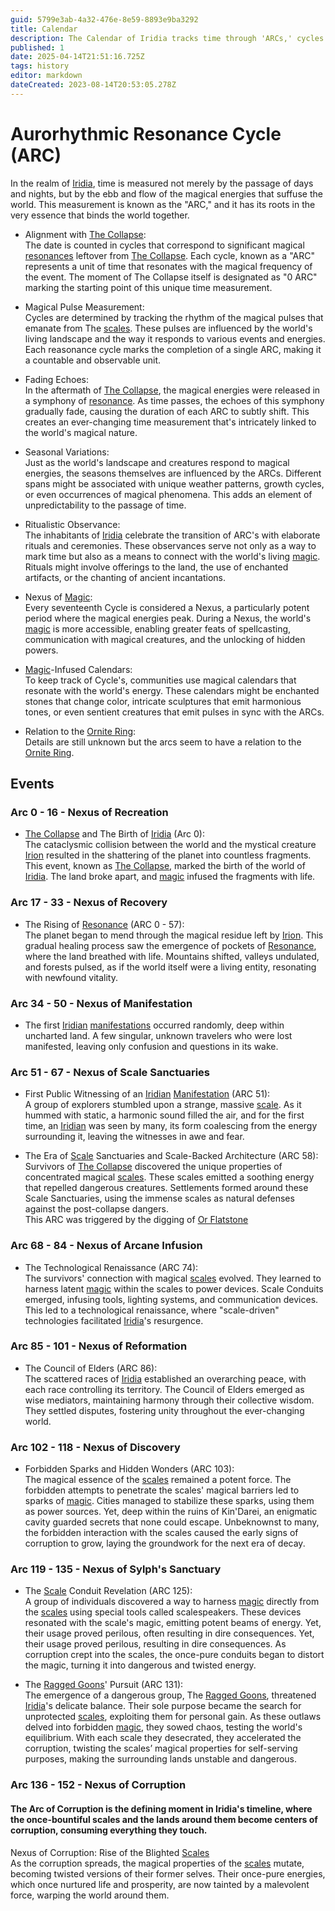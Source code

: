 ```yaml
---
guid: 5799e3ab-4a32-476e-8e59-8893e9ba3292
title: Calendar
description: The Calendar of Iridia tracks time through 'ARCs,' cycles resonating with magical energies leftover from a cataclysmic event called 'The Collapse,' and details a history marked by magical discovery, technological advancement, and a growing corruption of the world's magical scales.
published: 1
date: 2025-04-14T21:51:16.725Z
tags: history
editor: markdown
dateCreated: 2023-08-14T20:53:05.278Z
---
```


# Aurorhythmic Resonance Cycle (ARC)

In the realm of [Iridia](/geography/world/iridia.md), time is measured not merely by the passage of days and nights, but by the ebb and flow of the magical energies that suffuse the world. This measurement is known as the "ARC," and it has its roots in the very essence that binds the world together.

- Alignment with [The Collapse](/structure/chronological/event/the-collapse.md):  
The date is counted in cycles that correspond to significant magical [resonances](/structure/mechanic/resonance.md) leftover from [The Collapse](/structure/chronological/event/the-collapse.md). Each cycle, known as a "ARC" represents a unit of time that resonates with the magical frequency of the event. The moment of The Collapse itself is designated as "0 ARC" marking the starting point of this unique time measurement.

- Magical Pulse Measurement:  
Cycles are determined by tracking the rhythm of the magical pulses that emanate from The [scales](/geography/landmark/scale.md). These pulses are influenced by the world's living landscape and the way it responds to various events and energies. Each reasonance cycle marks the completion of a single ARC, making it a countable and observable unit.

- Fading Echoes:  
In the aftermath of [The Collapse](/structure/chronological/event/the-collapse.md), the magical energies were released in a symphony of [resonance](/structure/mechanic/resonance.md). As time passes, the echoes of this symphony gradually fade, causing the duration of each ARC to subtly shift. This creates an ever-changing time measurement that's intricately linked to the world's magical nature.

- Seasonal Variations:  
Just as the world's landscape and creatures respond to magical energies, the seasons themselves are influenced by the ARCs. Different spans might be associated with unique weather patterns, growth cycles, or even occurrences of magical phenomena. This adds an element of unpredictability to the passage of time.

- Ritualistic Observance:  
The inhabitants of [Iridia](/geography/world/iridia.md) celebrate the transition of ARC's with elaborate rituals and ceremonies. These observances serve not only as a way to mark time but also as a means to connect with the world's living [magic](/structure/mechanic/magic.md). Rituals might involve offerings to the land, the use of enchanted artifacts, or the chanting of ancient incantations.

- Nexus of [Magic](/structure/mechanic/magic.md):  
Every seventeenth Cycle is considered a Nexus, a particularly potent period where the magical energies peak. During a Nexus, the world's [magic](/structure/mechanic/magic.md) is more accessible, enabling greater feats of spellcasting, communication with magical creatures, and the unlocking of hidden powers.

- [Magic](/structure/mechanic/magic.md)-Infused Calendars:  
To keep track of Cycle's, communities use magical calendars that resonate with the world's energy. These calendars might be enchanted stones that change color, intricate sculptures that emit harmonious tones, or even sentient creatures that emit pulses in sync with the ARCs.

- Relation to the [Ornite Ring](/geography/scale/ornite-ring.md):  
Details are still unknown but the arcs seem to have a relation to the [Ornite Ring](/geography/scale/ornite-ring.md).

## Events

### Arc 0 - 16 - Nexus of Recreation
- [The Collapse](/structure/chronological/event/the-collapse.md) and The Birth of [Iridia](/geography/world/iridia.md) (Arc 0):  
The cataclysmic collision between the world and the mystical creature [Irion](/being/deity/irion.md) resulted in the shattering of the planet into countless fragments. This event, known as [The Collapse](/structure/chronological/event/the-collapse.md), marked the birth of the world of [Iridia](/geography/world/iridia.md). The land broke apart, and [magic](/structure/mechanic/magic.md) infused the fragments with life.

### Arc 17 - 33 - Nexus of Recovery
- The Rising of [Resonance](/structure/mechanic/resonance.md) (ARC 0 - 57):  
The planet began to mend through the magical residue left by [Irion](/being/deity/irion.md). This gradual healing process saw the emergence of pockets of [Resonance](/structure/mechanic/resonance.md), where the land breathed with life. Mountains shifted, valleys undulated, and forests pulsed, as if the world itself were a living entity, resonating with newfound vitality.

### Arc 34 - 50 - Nexus of Manifestation
- The first [Iridian](/being/species/iridian.md) [manifestations](/structure/chronological/event/manifestation.md) occurred randomly, deep within uncharted land. A few singular, unknown travelers who were lost manifested, leaving only confusion and questions in its wake.

### Arc 51 - 67 - Nexus of Scale Sanctuaries
- First Public Witnessing of an [Iridian](/being/species/iridian.md) [Manifestation](/structure/chronological/event/manifestation.md) (ARC 51):  
A group of explorers stumbled upon a strange, massive [scale](/geography/landmark/scale.md). As it hummed with static, a harmonic sound filled the air, and for the first time, an [Iridian](/being/species/iridian.md) was seen by many, its form coalescing from the energy surrounding it, leaving the witnesses in awe and fear.

- The Era of [Scale](/geography/landmark/scale.md) Sanctuaries and Scale-Backed Architecture (ARC 58):  
Survivors of [The Collapse](/structure/chronological/event/the-collapse.md) discovered the unique properties of concentrated magical [scales](/geography/landmark/scale.md). These scales emitted a soothing energy that repelled dangerous creatures. Settlements formed around these Scale Sanctuaries, using the immense scales as natural defenses against the post-collapse dangers.  
This ARC was triggered by the digging of [Or Flatstone](/geography/settlement/city/city-of-or/local/or-flatstone.md)

### Arc 68 - 84 - Nexus of Arcane Infusion
- The Technological Renaissance (ARC 74):  
The survivors' connection with magical [scales](/geography/landmark/scale.md) evolved. They learned to harness latent [magic](/structure/mechanic/magic.md) within the scales to power devices. Scale Conduits emerged, infusing tools, lighting systems, and communication devices. This led to a technological renaissance, where "scale-driven" technologies facilitated [Iridia](/geography/world/iridia.md)'s resurgence.

### Arc 85 - 101 - Nexus of Reformation
- The Council of Elders (ARC 86):  
The scattered races of [Iridia](/geography/world/iridia.md) established an overarching peace, with each race controlling its territory. The Council of Elders emerged as wise mediators, maintaining harmony through their collective wisdom. They settled disputes, fostering unity throughout the ever-changing world.

### Arc 102 - 118 - Nexus of Discovery
- Forbidden Sparks and Hidden Wonders (ARC 103):  
The magical essence of the [scales](/geography/landmark/scale.md) remained a potent force. The forbidden attempts to penetrate the scales' magical barriers led to sparks of [magic](/structure/mechanic/magic.md). Cities managed to stabilize these sparks, using them as power sources. Yet, deep within the ruins of Kin'Darei, an enigmatic cavity guarded secrets that none could escape. Unbeknownst to many, the forbidden interaction with the scales caused the early signs of corruption to grow, laying the groundwork for the next era of decay.

### Arc 119 - 135 - Nexus of Sylph's Sanctuary
- The [Scale](/geography/landmark/scale.md) Conduit Revelation (ARC 125):  
A group of individuals discovered a way to harness [magic](/structure/mechanic/magic.md) directly from the [scales](/geography/landmark/scale.md) using special tools called scalespeakers. These devices resonated with the scale's magic, emitting potent beams of energy. Yet, their usage proved perilous, often resulting in dire consequences. Yet, their usage proved perilous, resulting in dire consequences. As corruption crept into the scales, the once-pure conduits began to distort the magic, turning it into dangerous and twisted energy.

- The [Ragged Goons](/structure/society/factions/ragged-goons.md)' Pursuit (ARC 131):  
The emergence of a dangerous group, The [Ragged Goons](/structure/society/factions/ragged-goons.md), threatened [Iridia](/geography/world/iridia.md)'s delicate balance. Their sole purpose became the search for unprotected [scales](/geography/landmark/scale.md), exploiting them for personal gain. As these outlaws delved into forbidden [magic](/structure/mechanic/magic.md), they sowed chaos, testing the world's equilibrium. With each scale they desecrated, they accelerated the corruption, twisting the scales’ magical properties for self-serving purposes, making the surrounding lands unstable and dangerous.

### Arc 136 - 152 - Nexus of Corruption
#### The Arc of Corruption is the defining moment in Iridia's timeline, where the once-bountiful scales and the lands around them become centers of corruption, consuming everything they touch.

Nexus of Corruption: Rise of the Blighted [Scales](/geography/landmark/scale.md)  
As the corruption spreads, the magical properties of the [scales](/geography/landmark/scale.md) mutate, becoming twisted versions of their former selves. Their once-pure energies, which once nurtured life and prosperity, are now tainted by a malevolent force, warping the world around them.
